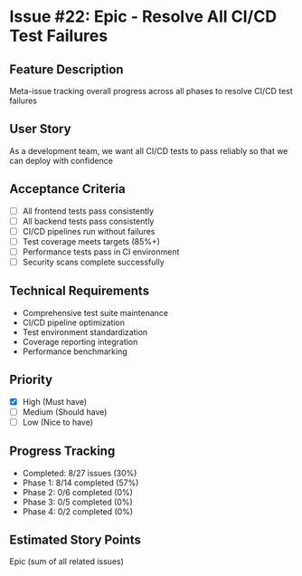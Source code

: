 # Issue #22: Epic - Resolve All CI/CD Test Failures

## Feature Description
Meta-issue tracking overall progress across all phases to resolve CI/CD test failures

## User Story
As a development team, we want all CI/CD tests to pass reliably so that we can deploy with confidence

## Acceptance Criteria
- [ ] All frontend tests pass consistently
- [ ] All backend tests pass consistently
- [ ] CI/CD pipelines run without failures
- [ ] Test coverage meets targets (85%+)
- [ ] Performance tests pass in CI environment
- [ ] Security scans complete successfully

## Technical Requirements
- Comprehensive test suite maintenance
- CI/CD pipeline optimization
- Test environment standardization
- Coverage reporting integration
- Performance benchmarking

## Priority
- [x] High (Must have)
- [ ] Medium (Should have)
- [ ] Low (Nice to have)

## Progress Tracking
- Completed: 8/27 issues (30%)
- Phase 1: 8/14 completed (57%)
- Phase 2: 0/6 completed (0%)
- Phase 3: 0/5 completed (0%)
- Phase 4: 0/2 completed (0%)

## Estimated Story Points
Epic (sum of all related issues)